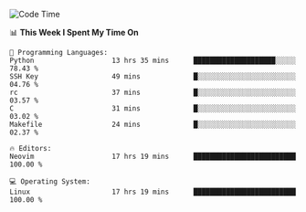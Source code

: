 <!-- [![Top Langs](https://github-readme-stats.vercel.app/api/top-langs/?username=gagahsyuja&theme=dracula&hide_border=true&border_radius=7)](https://github.com/anuraghazra/github-readme-stats) -->

<!--START_SECTION:waka-->
![Code Time](http://img.shields.io/badge/Code%20Time-1%2C435%20hrs%2030%20mins-blue)

📊 **This Week I Spent My Time On** 

```text
💬 Programming Languages: 
Python                   13 hrs 35 mins      ████████████████████░░░░░   78.43 % 
SSH Key                  49 mins             █░░░░░░░░░░░░░░░░░░░░░░░░   04.76 % 
rc                       37 mins             █░░░░░░░░░░░░░░░░░░░░░░░░   03.57 % 
C                        31 mins             █░░░░░░░░░░░░░░░░░░░░░░░░   03.02 % 
Makefile                 24 mins             █░░░░░░░░░░░░░░░░░░░░░░░░   02.37 % 

🔥 Editors: 
Neovim                   17 hrs 19 mins      █████████████████████████   100.00 % 

💻 Operating System: 
Linux                    17 hrs 19 mins      █████████████████████████   100.00 % 
```


<!--END_SECTION:waka-->
